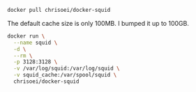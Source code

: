 
```bash
docker pull chrisoei/docker-squid
```

The default cache size is only 100MB. I bumped it up to 100GB.

```bash
docker run \
  --name squid \
  -d \
  --rm \
  -p 3128:3128 \
  -v /var/log/squid:/var/log/squid \
  -v squid_cache:/var/spool/squid \
  chrisoei/docker-squid
```

